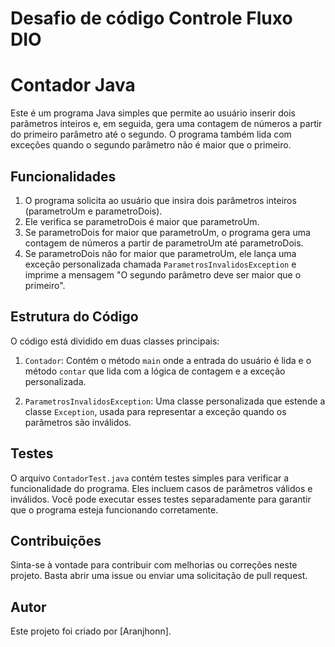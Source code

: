 # Desafio de código Controle Fluxo DIO

# Contador Java

Este é um programa Java simples que permite ao usuário inserir dois parâmetros inteiros e, em seguida, gera uma contagem de números a partir do primeiro parâmetro até o segundo. O programa também lida com exceções quando o segundo parâmetro não é maior que o primeiro.

## Funcionalidades

1. O programa solicita ao usuário que insira dois parâmetros inteiros (parametroUm e parametroDois).
2. Ele verifica se parametroDois é maior que parametroUm.
3. Se parametroDois for maior que parametroUm, o programa gera uma contagem de números a partir de parametroUm até parametroDois.
4. Se parametroDois não for maior que parametroUm, ele lança uma exceção personalizada chamada `ParametrosInvalidosException` e imprime a mensagem "O segundo parâmetro deve ser maior que o primeiro".

## Estrutura do Código

O código está dividido em duas classes principais:

1. `Contador`: Contém o método `main` onde a entrada do usuário é lida e o método `contar` que lida com a lógica de contagem e a exceção personalizada.

2. `ParametrosInvalidosException`: Uma classe personalizada que estende a classe `Exception`, usada para representar a exceção quando os parâmetros são inválidos.

## Testes

O arquivo `ContadorTest.java` contém testes simples para verificar a funcionalidade do programa. Eles incluem casos de parâmetros válidos e inválidos. Você pode executar esses testes separadamente para garantir que o programa esteja funcionando corretamente.

## Contribuições

Sinta-se à vontade para contribuir com melhorias ou correções neste projeto. Basta abrir uma issue ou enviar uma solicitação de pull request.

## Autor

Este projeto foi criado por [Aranjhonn].